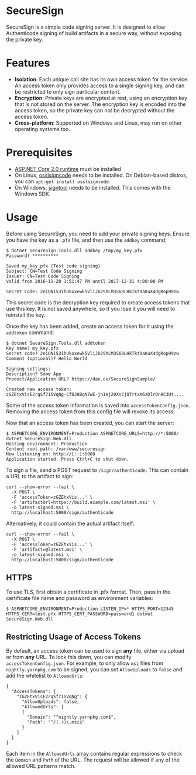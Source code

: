 SecureSign
==========

SecureSign is a simple code signing server. It is designed to allow Authenticode signing of build artifacts in a secure way, without exposing the private key.

Features
========
 - **Isolation**: Each unique call site has its own access token for the service. An access token only provides access to a single signing key, and can be restricted to only sign particular content.
 - **Encryption**: Private keys are encrypted at rest, using an encryption key that is not stored on the server. The encryption key is encoded into the access token, so the private key can not be decrypted without the access token.
 - **Cross-platform**: Supported on Windows and Linux, may run on other operating systems too.

Prerequisites
=============
 - [ASP.NET Core 2.0 runtime](https://www.microsoft.com/net/download/core#/runtime) must be installed
 - On Linux, [osslsigncode](https://sourceforge.net/projects/osslsigncode/) needs to be installed. On Debian-based distros, you can `apt-get install osslsigncode`.
 - On Windows, [signtool](https://docs.microsoft.com/en-us/dotnet/framework/tools/signtool-exe) needs to be installed. This comes with the Windows SDK.

Usage
=====
Before using SecureSign, you need to add your private signing keys. Ensure you have the key as a `.pfx` file, and then use the `addkey` command:

```
$ dotnet SecureSign.Tools.dll addkey /tmp/my_key.pfx
Password? **********

Saved my_key.pfx (Test code signing)
Subject: CN=Test Code Signing
Issuer: CN=Test Code Signing
Valid from 2016-11-20 1:51:47 PM until 2017-12-31 4:00:00 PM

Secret Code: 2eiONi53ihUkxxewk5VliJO29hLM3S68LHkTkt9aKuX4dgRop99zw
```

This secret code is the decryption key required to create access tokens that use this key. It is not saved anywhere, so if you lose it you will need to reinstall the key.

Once the key has been added, create an access token for it using the `addtoken` command:
```
$ dotnet SecureSign.Tools.dll addtoken
Key name? my_key.pfx
Secret code? 2eiONi53ihUkxxewk5VliJO29hLM3S68LHkTkt9aKuX4dgRop99zw
Comment (optional)? Hello World

Signing settings:
Description? Some App
Product/Application URL? https://dan.cx/SecureSignSample/

Created new access token:
zGZEtxVisE2rqSf71SVqNg-CfDJ8BqN7wE-jn1Hj20Xn2jQTrtxA6zDlrQn0C3Ut....
```

Some of the access token information is saved into `accessTokenConfig.json`. Removing the access token from this config file will revoke its access.

Now that an access token has been created, you can start the server:
```
$ ASPNETCORE_ENVIRONMENT=Production ASPNETCORE_URLS=http://*:5000/ dotnet SecureSign.Web.dll
Hosting environment: Production
Content root path: /var/www/securesign
Now listening on: http://[::]:5000
Application started. Press Ctrl+C to shut down.
```

To sign a file, send a POST request to `/sign/authenticode`. This can  contain a URL to the artifact to sign:
```
curl --show-error --fail \
  -X POST \
  -F 'accessToken=zGZEtxVis...' \
  -F 'artifactUrl=https://build.example.com/latest.msi' \
  -o latest-signed.msi \
  http://localhost:5000/sign/authenticode
```

Alternatively, it could contain the actual artifact itself:
```
curl --show-error --fail \
  -X POST \
  -F 'accessToken=zGZEtxVis...' \
  -F 'artifact=@latest.msi' \
  -o latest-signed.msi \
  http://localhost:5000/sign/authenticode
```

HTTPS
-----
To use TLS, first obtain a certificate in .pfx format. Then, pass in the certificate file name and password as environment variables:
```
$ ASPNETCORE_ENVIRONMENT=Production LISTEN_IP=* HTTPS_PORT=12345 HTTPS_CERT=test.pfx HTTPS_CERT_PASSWORD=password1 dotnet SecureSign.Web.dll
```

Restricting Usage of Access Tokens
----------------------------------

By default, an access token can be used to sign **any** file, either via upload or from **any** URL. To lock this down, you can modify `accessTokenConfig.json`. For example, to only allow `msi` files from `nightly.yarnpkg.com` to be signed, you can set `AllowUploads` to `false` and add the whitelist to `AllowedUrls`:
```
{
  "AccessTokens": {
    "zGZEtxVisE2rqSf71SVqNg": {
      "AllowUploads": false,
      "AllowedUrls": [
      {
        "Domain": "^nightly.yarnpkg.com$",
        "Path": "^/(.+)\.msi$"
      }
    ]
  }
}
```

Each item in the `AllowedUrls` array contains regular expressions to check the `Domain` and `Path` of the URL. The request will be allowed if any of the allowed URL patterns match.
